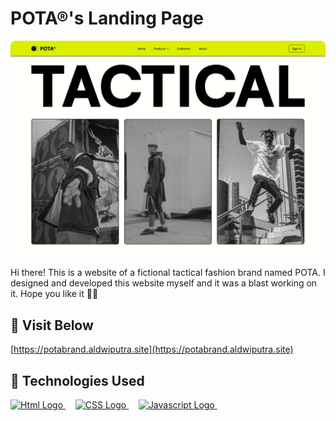 # POTA®'s Landing Page

![banner](/assets/banner-readme.png)

Hi there! This is a website of a fictional tactical fashion brand named POTA. I designed and developed this website myself and it was a blast working on it. Hope you like it ✌🏼

## :rocket: Visit Below

[https://potabrand.aldwiputra.site](https://potabrand.aldwiputra.site)

## :wrench: Technologies Used

<a href="https://w3.org">
  <img height="50" title="html" alt="Html Logo" src="https://raw.githubusercontent.com/revou-fsse-1/w1-my-personal-website-aldwiputra/main/assets/html.svg">
</a> &#xa0; &#xa0;
<a href="https://w3.org">
  <img height="50" title="css" alt="CSS Logo" src="https://raw.githubusercontent.com/revou-fsse-1/w1-my-personal-website-aldwiputra/main/assets/css.svg">
</a> &#xa0; &#xa0;
<a href="https://w3.org">
  <img height="50" title="javascript" alt="Javascript Logo" src="https://raw.githubusercontent.com/revou-fsse-1/w1-my-personal-website-aldwiputra/main/assets/javascript.svg">
</a> &#xa0; &#xa0;
